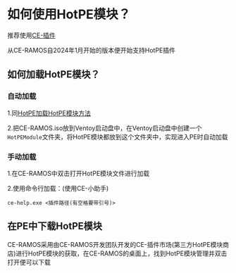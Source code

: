 # 如何使用HotPE模块？
推荐使用[CE-插件](https://files.ce-ramos.cn/%E4%B8%8B%E8%BD%BD/CE-%E6%8F%92%E4%BB%B6)

从CE-RAMOS自2024年1月开始的版本便开始支持HotPE插件
## 如何加载HotPE模块？
### 自动加载
1.同[HotPE加载HotPE模块方法](https://docs.hotpe.top/course/loadhpm.html)

2.把CE-RAMOS.iso放到Ventoy启动盘中，在Ventoy启动盘中创建一个`HotPEModule`文件夹，将HotPE模块都放到这个文件夹中，实现进入PE时自动加载
### 手动加载
1.在CE-RAMOS中双击打开HotPE模块文件进行加载

2.使用命令行加载：(使用CE-小助手)

````ce-help.exe <插件路径(有空格要带引号)>````
## 在PE中下载HotPE模块
CE-RAMOS采用由CE-RAMOS开发团队开发的CE-插件市场(第三方HotPE模块商店)进行HotPE模块的获取，在CE-RAMOS的桌面上，找到HotPE模块管理并双击打开便可以下载